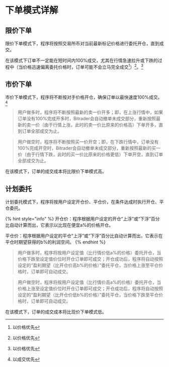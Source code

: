 # 下单模式详解

## 限价下单

限价下单模式下，程序将按照交易所币对当前最新标记价格进行委托开仓，直到成交。

在该模式下订单不一定能在短时间内100%成交，尤其在行情急速拉升或下跌的过程中（当价格迅速偏离委托价格时，订单可能不会立马完全成交[^1]）[^2]。[^3]

## 市价下单

市价下单模式下，程序将不断按对手价格开仓，确保订单以最快速度100%成交。[^4]



> 用户做多时，程序将不断按照最新的卖一价开多；即，在上涨行情中，如果订单没有100%完成开多时，Bitrader会自动撤单未成交部分，重新按照最新的卖一价（由于行情上涨，此时的卖一价比原来的价格高）下单开多，直到订单全部成交为止。

> 用户做空时，程序将不断按照买一价开空；即，在下跌行情中，订单没有100%完成开空时，Bitrader会自动撤单未成交部分，重新按照最新的买一价（由于行情下跌，此时的买一价比原来的价格更低）下单开空，直到订单全部成交为止。

在该模式下，订单的成交成本将比限价下单模式高。

## 计划委托

计划委托模式下，程序将按用户设定开仓价、平仓价，在条件达成时执行开仓、平仓委托。

{% hint style="info" %}
开仓价：程序根据用户设定的开仓“上浮”或“下浮”百分比自动计算而出，它表示以比现在便宜a%的价格开仓。

平仓价：程序根据用户设定的平仓“上浮”或“下浮”百分比自动计算而出，它表示在平仓时期望获得的b%的利润空间。
{% endhint %}

> 用户做多时，程序将按用户设定值（比行情价低a%的价格）委托开仓，当价格下跌至设定值价位时开仓订单即可成交；开仓成功后，程序将自动按照设定的“盈利期望（比开仓价高b%的价格）”委托平仓，当价格上涨至平仓价格时，订单即可自动成交。

> 用户做空时，程序将按用户设定值（比行情价高a%的价格）委托开仓，当价格上涨至设定值价位时开仓订单即可成交；开仓成功后，程序将自动按照设定的“盈利期望（比开仓价低b%的价格）”委托平仓，当价格下跌至平仓价格时，订单即可自动成交。

在该模式下，订单的成交成本将比现价下单模式低。



[^1]: 以价格优先

[^2]: 以价格优先

[^3]: 以价格优先

[^4]: 以成交优先
